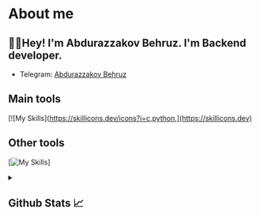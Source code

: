 # About me
<p><h2>👋🏻Hey! I'm Abdurazzakov Behruz. I'm Backend developer.</h2></p>

- Telegram:                           [Abdurazzakov Behruz](https://t.me/desto_07)
## Main tools
[![My Skills](https://skillicons.dev/icons?i=c,python,](https://skillicons.dev)

## Other tools
[![My Skills](https://skillicons.dev/icons?i=git,github,,photoshop)]

<details>
  <summary><b><h2>Github Stats 📈 <h2></b></summary>
  <a href="https://github.com/Abdurazzakov Behruz">
    <p align="left">
      <img src="https://github-profile-summary-cards.vercel.app/api/cards/profile-details?username=bekhaka111&theme=github_dark">
      <img align="left" src="https://github-profile-summary-cards.vercel.app/api/cards/stats?username=bekhaka111&theme=github_dark">
      <img align="left" src="https://github-profile-summary-cards.vercel.app/api/cards/productive-time?username=bekhaka111&theme=github_dark&utcOffset=5"><br>
    </p>
  </a> 
</details>

